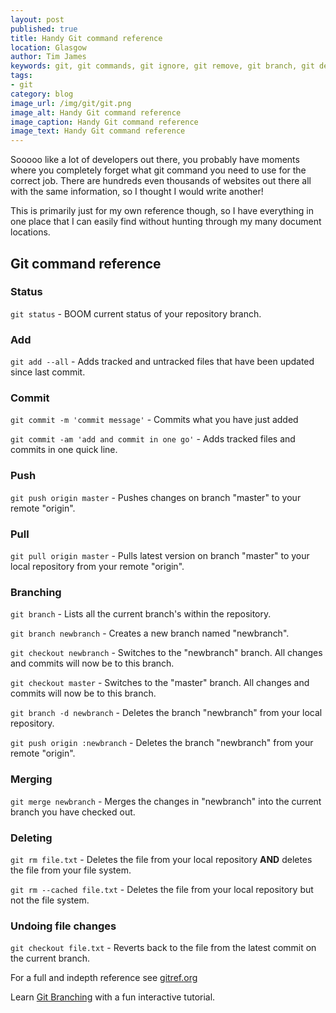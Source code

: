 ```yaml
---
layout: post
published: true
title: Handy Git command reference
location: Glasgow
author: Tim James
keywords: git, git commands, git ignore, git remove, git branch, git delete branch, git checkout, git merge, git merge branch
tags:
- git
category: blog
image_url: /img/git/git.png
image_alt: Handy Git command reference
image_caption: Handy Git command reference
image_text: Handy Git command reference
---
```


Sooooo like a lot of developers out there, you probably have moments where you completely forget what git command you need to use for the correct job. There are hundreds even thousands of websites out there all with the same information, so I thought I would write another!

This is primarily just for my own reference though, so I have everything in one place that I can easily find without hunting through my many document locations.

<!--excerpt-->

## Git command reference

### Status

`git status` - BOOM current status of your repository branch.

### Add

`git add --all` - Adds tracked and untracked files that have been updated since last commit.

### Commit

`git commit -m 'commit message'` - Commits what you have just added

`git commit -am 'add and commit in one go'` - Adds tracked files and commits in one quick line.

### Push

`git push origin master` - Pushes changes on branch "master" to your remote "origin".

### Pull

`git pull origin master` - Pulls latest version on branch "master" to your local repository from your remote "origin".

### Branching

`git branch` - Lists all the current branch's within the repository.

`git branch newbranch` - Creates a new branch named "newbranch".

`git checkout newbranch` - Switches to the "newbranch" branch. All changes and commits will now be to this branch.

`git checkout master` - Switches to the "master" branch. All changes and commits will now be to this branch.

`git branch -d newbranch` - Deletes the branch "newbranch" from your local repository.

`git push origin :newbranch` - Deletes the branch "newbranch" from your remote "origin".

### Merging

`git merge newbranch` - Merges the changes in "newbranch" into the current branch you have checked out.

### Deleting

`git rm file.txt` - Deletes the file from your local repository **AND** deletes the file from your file system.

`git rm --cached file.txt` - Deletes the file from your local repository but not the file system.

### Undoing file changes

`git checkout file.txt` - Reverts back to the file from the latest commit on the current branch.

For a full and indepth reference see [gitref.org](http://gitref.org/)

Learn [Git Branching](http://learngitbranching.js.org/) with a fun interactive tutorial.